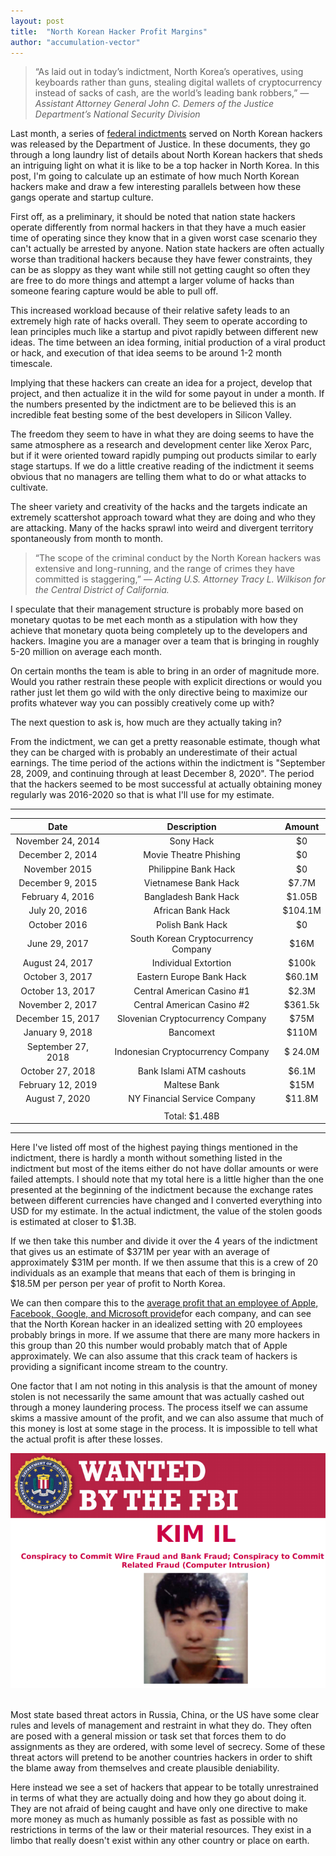 ```yaml
---
layout: post
title:  "North Korean Hacker Profit Margins"
author: "accumulation-vector"
---
```


>“As laid out in today’s indictment, North Korea’s operatives, using keyboards rather than guns, stealing digital wallets of cryptocurrency instead of sacks of cash, are the world’s leading bank robbers,”
<cite>&mdash; Assistant Attorney General John C. Demers of the Justice Department’s National Security Division</cite>

Last month, a series of [federal indictments](https://www.justice.gov/opa/pr/three-north-korean-military-hackers-indicted-wide-ranging-scheme-commit-cyberattacks-and
) served on North Korean hackers was released by the Department of Justice. In these documents, they go through a long laundry list of details about North Korean hackers that sheds an intriguing light on what it is like to be a top hacker in North Korea. In this post, I'm going to calculate up an estimate of how much North Korean hackers make and draw a few interesting parallels between how these gangs operate and startup culture.

First off, as a preliminary, it should be noted that nation state hackers operate differently from normal hackers in that they have a much easier time of operating since they know that in a given worst case scenario they can't actually be arrested by anyone. Nation state hackers are often actually worse than traditional hackers because they have fewer constraints, they can be as sloppy as they want while still not getting caught so often they are free to do more things and attempt a larger volume of hacks than someone fearing capture would be able to pull off. 

This increased workload because of their relative safety leads to an extremely high rate of hacks overall. They seem to operate according to lean principles much like a startup and pivot rapidly between different new ideas. The time between an idea forming, initial production of a viral product or hack, and execution of that idea seems to be around 1-2 month timescale. 

Implying that these hackers can create an idea for a project, develop that project, and then actualize it in the wild for some payout in under a month. If the numbers presented by the indictment are to be believed this is an incredible feat besting some of the best developers in Silicon Valley.

The freedom they seem to have in what they are doing seems to have the same atmosphere as a research and development center like Xerox Parc, but if it were oriented toward rapidly pumping out products similar to early stage startups. If we do a little creative reading of the indictment it seems obvious that no managers are telling them what to do or what attacks to cultivate.

The sheer variety and creativity of the hacks and the targets indicate an extremely scattershot approach toward what they are doing and who they are attacking. Many of the hacks sprawl into weird and divergent territory spontaneously from month to month.

>“The scope of the criminal conduct by the North Korean hackers was extensive and long-running, and the range of crimes they have committed is staggering,” 
<cite>&mdash; Acting U.S. Attorney Tracy L. Wilkison for the Central District of California.</cite>

I speculate that their management structure is probably more based on monetary quotas to be met each month as a stipulation with how they achieve that monetary quota being completely up to the developers and hackers. Imagine you are a manager over a team that is bringing in roughly 5-20 million on average each month. 

On certain months the team is able to bring in an order of magnitude more. Would you rather restrain these people with explicit directions or would you rather just let them go wild with the only directive being to maximize our profits whatever way you can possibly creatively come up with?

The next question to ask is, how much are they actually taking in?

From the indictment, we can get a pretty reasonable estimate, though what they can be charged with is probably an underestimate of their actual earnings. The time period of the actions within the indictment is "September 28, 2009, and continuing through at least December 8, 2020". The period that the hackers seemed to be most successful at actually obtaining money regularly was 2016-2020 so that is what I'll use for my estimate.

-----------------------

| Date | Description |     Amount |
| :---:  | :-----------: | :-------: | 
| November 24, 2014 | Sony Hack | $0 |
| December 2, 2014 | Movie Theatre Phishing | $0 |
| November 2015 | Philippine Bank Hack | $0 |
| December 9, 2015 | Vietnamese Bank Hack | $7.7M |
| February 4, 2016 | Bangladesh Bank Hack | $1.05B |
| July 20, 2016 | African Bank Hack | $104.1M |
| October 2016 | Polish Bank Hack | $0 |
| June 29, 2017 | South Korean Cryptocurrency Company | $16M |
| August 24, 2017 | Individual Extortion | $100k |
| October 3, 2017 | Eastern Europe Bank Hack| $60.1M |
| October 13, 2017 | Central American Casino #1 | $2.3M |
| November 2, 2017 | Central American Casino #2 | $361.5k |
| December 15, 2017 | Slovenian Cryptocurrency Company | $75M |
| January 9, 2018 | Bancomext | $110M |
| September 27, 2018 | Indonesian Cryptocurrency Company| $ 24.0M |
| October 27, 2018 | Bank Islami ATM cashouts | $6.1M |
| February 12, 2019 | Maltese Bank | $15M |
| August 7, 2020 | NY Financial Service Company | $11.8M |
| | | |
|  | Total: $1.48B | |

-----------------------

Here I've listed off most of the highest paying things mentioned in the indictment, there is hardly a month without something listed in the indictment but most of the items either do not have dollar amounts or were failed attempts. I should note that my total here is a little higher than the one presented at the beginning of the indictment because the exchange rates between different currencies have changed and I converted everything into USD for my estimate. In the actual indictment, the value of the stolen goods is estimated at closer to $1.3B.

If we then take this number and divide it over the 4 years of the indictment that gives us an estimate of $371M per year with an average of approximately $31M per month. If we then assume that this is a crew of 20 individuals as an example that means that each of them is bringing in $18.5M per person per year of profit to North Korea.

We can then compare this to the [average profit that an employee of Apple, Facebook, Google, and Microsoft provide](https://archive.is/iwtrP)for each company, and can see that the North Korean hacker in an idealized setting with 20 employees probably brings in more. If we assume that there are many more hackers in this group than 20 this number would probably match that of Apple approximately. We can also assume that this crack team of hackers is providing a significant income stream to the country.

One factor that I am not noting in this analysis is that the amount of money stolen is not necessarily the same amount that was actually cashed out through a money laundering process. The process itself we can assume skims a massive amount of the profit, and we can also assume that much of this money is lost at some stage in the process. It is impossible to tell what the actual profit is after these losses.

![Wanted Poster](/assets/images/wantedPoster.png)
<br><br>

Most state based threat actors in Russia, China, or the US have some clear rules and levels of management and restraint in what they do. They often are posed with a general mission or task set that forces them to do assignments as they are ordered, with some level of secrecy. Some of these threat actors will pretend to be another countries hackers in order to shift the blame away from themselves and create plausible deniability. 

Here instead we see a set of hackers that appear to be totally unrestrained in terms of what they are actually doing and how they go about doing it. They are not afraid of being caught and have only one directive to make more money as much as humanly possible as fast as possible with no restrictions in terms of the law or their material resources. They exist in a limbo that really doesn't exist within any other country or place on earth.